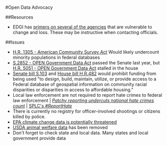 #Open Data Advocacy

##Resources
- EDGI has [primers on several of the agencies](https://envirodatagov.org/agencyprimers/) that are vulnerable to change and loss. These may be instructive when contacting officials.

##Issues
- [H.R. 1305 - American Community Survey Act](https://www.congress.gov/bill/115th-congress/house-bill/1305) Would likely undercount minority populations in federal databases
- [S.2852 - OPEN Government Data Act](https://www.congress.gov/bill/114th-congress/senate-bill/2852) passed the Senate last year, but [H.R. 5051 - OPEN Government Data Act](https://www.congress.gov/bill/114th-congress/house-bill/5051/) stalled in the house
- [Senate bill S.103](https://www.congress.gov/bill/115th-congress/senate-bill/103/text) and [House bill H.R.482](https://www.congress.gov/bill/115th-congress/house-bill/482/text) would prohibit funding from being used "to design, build, maintain, utilize, or provide access to a Federal database of geospatial information on community racial disparities or disparities in access to affordable housing."
- Local law enforcement are not required to report hate crimes to federal law enforcement | [*Patchy reporting undercuts national hate crimes count*](http://bigstory.ap.org/article/8247a1d2f76b4baea2a121186dedf768/ap-patchy-reporting-undercuts-national-hate-crimes-count) | [SPLC's *#ReportHate*](https://www.splcenter.org/reporthate)
- There is currently no registry for officer-involved shootings or citizens killed by police.
- [EPA climate change data is potentially threatened](http://www.reuters.com/article/us-usa-trump-epa-climatechange-idUSKBN15906G)
- [USDA animal welfare data](http://www.sciencemag.org/news/2017/02/trump-administration-blacks-out-animal-welfare-information) has been removed
- Don't forget to check state and local data. Many states and local government provide data
